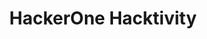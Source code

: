 ---
title: HackerOne Hacktivity
description: 
url: https://hackerone.com/hacktivity/overview
image:
    # url: '/assets/images/cafe.png'
    # alt: 'Cafe'
tags: ['advisory', 'bugbounty', 'cve', 'vulnerability']
pubDate: 2023-11-08
draft: false
---
